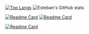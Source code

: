 [![Top Langs](https://github-readme-stats.vercel.app/api/top-langs/?username=estebancasas9817&layout=compact)](https://github.com/estebancasas9817/github-readme-stats)
![Esteban's GitHub stats](https://github-readme-stats.vercel.app/api?username=estebancasas9817&show_icons=true&hide=contribs,prs)

[![Readme Card](https://github-readme-stats.vercel.app/api/pin/?username=estebancasas9817&repo=crwn-clothing)](https://github.com/estebancasas9817/crwn-clothing)
[![Readme Card](https://github-readme-stats.vercel.app/api/pin/?username=estebancasas9817&repo=NexterProyect)](https://github.com/estebancasas9817/NexterProyect)

[![Readme Card](https://github-readme-stats.vercel.app/api/pin/?username=estebancasas9817&repo=NatoursProyect)](https://github.com/estebancasas9817/NatoursProyect)
